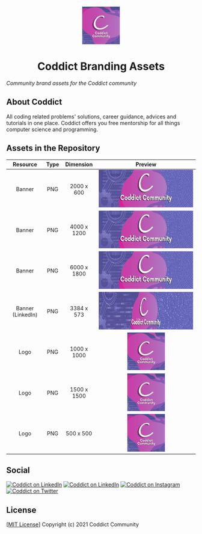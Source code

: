 <p align="center"><img src="assets/Logo/500.png" height="100px"/><h1 align="center">Coddict Branding Assets</h1></p>

_Community brand assets for the Coddict community_

## About Coddict

All coding related problems' solutions, career guidance, advices and tutorials in one place. Coddict offers you free mentorship for all things computer science and programming.

## Assets in the Repository

| Resource |    Type   |  Dimension  | Preview |
| :------: | :-------: | :---------: | :-----: |
| Banner   | PNG       | 2000 x 600  | <a href="assets/Banner/2000 x 600.png"><img src="assets/Banner/2000 x 600.png" height="100px" /></a> |
| Banner   | PNG       | 4000 x 1200 | <a href="assets/Banner/4000 x 1200.png"><img src="assets/Banner/4000 x 1200.png" height="100px" /></a> |
| Banner   | PNG       | 6000 x 1800 | <a href="assets/Banner/6000 x 1800.png"><img src="assets/Banner/6000 x 1800.png" height="100px" /></a> |
| Banner (LinkedIn) | PNG       | 3384 x 573 | <a href="assets/Banner/LinkedIn Banner.png"><img src="assets/Banner/LinkedIn Banner.png" height="100px" /></a> |
| Logo   | PNG       | 1000 x 1000 | <a href="assets/Logo/1000.png"><img src="assets/Logo/1000.png" height="100px" /></a> |
| Logo   | PNG       | 1500 x 1500 | <a href="assets/Logo/1500.png"><img src="assets/Logo/1500.png" height="100px" /></a> |
| Logo   | PNG       | 500 x 500 | <a href="assets/Logo/500.png"><img src="assets/Logo/500.png" height="100px" /></a> |

## Social

[![Coddict on LinkedIn](https://img.shields.io/badge/-Gmail-red?style=for-the-badge&logo=gmail)](mailto:contact.coddict@gmail.com)
[![Coddict on LinkedIn](https://img.shields.io/badge/-LinkedIn-blue?style=for-the-badge&logo=linkedin)](https://www.linkedin.com/company/coddict-community/)
[![Coddict on Instagram](https://img.shields.io/badge/-Instagram-orange?style=for-the-badge&logo=instagram)](https://www.instagram.com/coddict_community/)
[![Coddict on Twitter](https://img.shields.io/badge/-Twitter-blue?style=for-the-badge&logo=twitter)](https://twitter.com/Coddict_Comm)

## License

[[MIT License](LICENSE)] Copyright (c) 2021 Coddict Community
